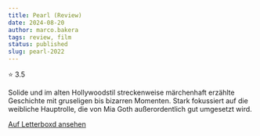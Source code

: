 ```yaml
---
title: Pearl (Review)
date: 2024-08-20
author: marco.bakera
tags: review, film
status: published
slug: pearl-2022
---
```


⭐ 3.5

Solide und im alten Hollywoodstil streckenweise märchenhaft erzählte Geschichte mit gruseligen bis bizarren Momenten. Stark fokussiert auf die weibliche Hauptrolle, die von Mia Goth außerordentlich gut umgesetzt wird.

[Auf Letterboxd ansehen](https://boxd.it/78HJZR)

